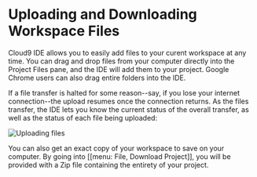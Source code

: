 # Uploading and Downloading Workspace Files

Cloud9 IDE allows you to easily add files to your curent workspace at any time. You can drag and drop files from your computer directly into the Project Files pane, and the IDE will add them to your project. Google Chrome users can also drag entire folders into the IDE. 

If a file transfer is halted for some reason--say, if you lose your internet connection--the upload resumes once the connection returns. As the files transfer, the IDE lets you know the current status of the overall transfer, as well as the status of each file being uploaded:

![Uploading files](./anims/uploading.gif)

You can also get an exact copy of your workspace to save on your computer. By going into [[menu: File, Download Project]], you will be provided with a Zip file containing the entirety of your project.